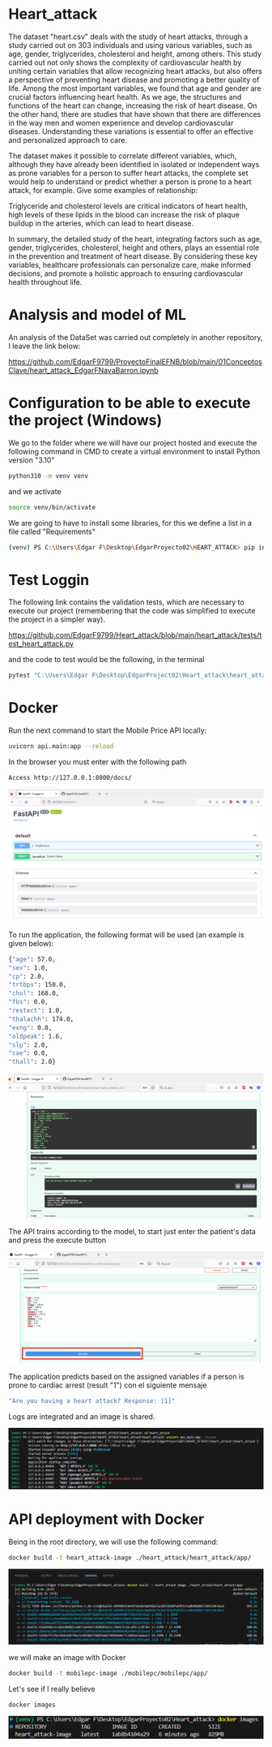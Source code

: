 
# Heart_attack
The dataset "heart.csv" deals with the study of heart attacks, through a study carried out on 303 individuals and using various variables, such as age, gender, triglycerides, cholesterol and height, among others. This study carried out not only shows the complexity of cardiovascular health by uniting certain variables that allow recognizing heart attacks, but also offers a perspective of preventing heart disease and promoting a better quality of life. Among the most important variables, we found that age and gender are crucial factors influencing heart health. As we age, the structures and functions of the heart can change, increasing the risk of heart disease. On the other hand, there are studies that have shown that there are differences in the way men and women experience and develop cardiovascular diseases. Understanding these variations is essential to offer an effective and personalized approach to care.

The dataset makes it possible to correlate different variables, which, although they have already been identified in isolated or independent ways as prone variables for a person to suffer heart attacks, the complete set would help to understand or predict whether a person is prone to a heart attack, for example. Give some examples of relationship:

Triglyceride and cholesterol levels are critical indicators of heart health, high levels of these lipids in the blood can increase the risk of plaque buildup in the arteries, which can lead to heart disease.

In summary, the detailed study of the heart, integrating factors such as age, gender, triglycerides, cholesterol, height and others, plays an essential role in the prevention and treatment of heart disease. By considering these key variables, healthcare professionals can personalize care, make informed decisions, and promote a holistic approach to ensuring cardiovascular health throughout life.


# Analysis and model of ML

An analysis of the DataSet was carried out completely in another repository, I leave the link below:

https://github.com/EdgarF9799/ProyectoFinalEFNB/blob/main/01ConceptosClave/heart_attack_EdgarFNavaBarron.ipynb


# Configuration to be able to execute the project (Windows)

We go to the folder where we will have our project hosted and execute the following command in CMD to create a virtual environment to install Python version "3.10"
  ```bash
python310 -m venv venv
  ```
and we activate 
  ```bash
source venv/bin/activate
  ```
We are going to have to install some libraries, for this we define a list in a file called "Requirements"

  ```bash
(venv) PS C:\Users\Edgar F\Desktop\EdgarProyecto02\HEART_ATTACK> pip install -r ./requirements_dev.txt
  ```

# Test Loggin

The following link contains the validation tests, which are necessary to execute our project (remembering that the code was simplified to execute the project in a simpler way).

https://github.com/EdgarF9799/Heart_attack/blob/main/heart_attack/tests/test_heart_attack.py


and the code to test would be the following, in the terminal

  ```bash
pytest "C:\Users\Edgar F\Desktop\EdgarProject02\Heart_attack\heart_attack\tests\test_heart_attack.py" -v
  ```

# Docker 

Run the next command to start the Mobile Price API locally:
  ```bash
uvicorn api.main:app --reload
  ```

In the browser you must enter with the following path

  ```bash
Access http://127.0.0.1:8000/docs/
  ```

![Evidencia01](https://github.com/EdgarF9799/Heart_attack/blob/b89b024d34cf5d3cc0774604c7312d8de6c5539c/Images/01_EvidenciaApi.png)


To run the application, the following format will be used (an example is given below):
  ```bash
{"age": 57.0,
  "sex": 1.0,
  "cp": 2.0,
  "trtbps": 150.0,
  "chol": 168.0,
  "fbs": 0.0,
  "restect": 1.0,
  "thalachh": 174.0,
  "exng": 0.0,
  "oldpeak": 1.6,
  "slp": 2.0,
  "cae": 0.0,
  "thall": 2.0}
  ```

![Evidencia02](https://github.com/EdgarF9799/Heart_attack/blob/main/Images/02_EvidenciaApi.png)

The API trains according to the model, to start just enter the patient's data and press the execute button

![Evidencia04](https://github.com/EdgarF9799/Heart_attack/blob/main/Images/04_EvidenciaApi.png)

The application predicts based on the assigned variables if a person is prone to cardiac arrest (result "1") con el siguiente mensaje

  ```bash
"Are you having a heart attack? Response: [1]"
  ```

Logs are integrated and an image is shared.


![Evidencia03](https://github.com/EdgarF9799/Heart_attack/blob/main/Images/03_EvidenciaApi.png)


# API deployment with Docker

Being in the root directory, we will use the following command:

  ```bash
docker build -t heart_attack-image ./heart_attack/heart_attack/app/
  ```


![Evidencia05](https://github.com/EdgarF9799/Heart_attack/blob/main/Images/05_EvidenciaApi.png)



we will make an image with Docker

  ```bash
docker build -t mobilepc-image ./mobilepc/mobilepc/app/
  ```

Let's see if I really believe

  ```bash
docker images
  ```

![Evidencia06](https://github.com/EdgarF9799/Heart_attack/blob/main/Images/06_EvidenciaApi.png)





